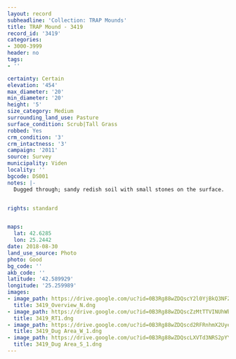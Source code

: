 ```yaml
---
layout: record
subheadline: 'Collection: TRAP Mounds'
title: TRAP Mound - 3419
record_id: '3419'
categories:
- 3000-3999
header: no
tags:
- ''

certainty: Certain
elevation: '454'
max_diameter: '20'
min_diameter: '20'
height: '5'
size_category: Medium
surrounding_land_use: Pasture
surface_condition: Scrub|Tall Grass
robbed: Yes
crm_condition: '3'
crm_intactness: '3'
campaign: '2011'
source: Survey
municipality: Viden
locality: ''
bgcode: DS001
notes: |-
  Dugged through; sandy redish soil with small stones on the surface.


rights: standard


maps:
  lat: 42.6285
  lon: 25.2442
date: 2018-08-30
land_use_source: Photo
photo: Good
bg_code: ''
akb_code: ''
latitude: '42.589929'
longitude: '25.259989'
images:
- image_path: https://drive.google.com/uc?id=0B3Rg88wZDQscY2l0YjBkQ3NFZWc
  title: 3419_Overview_N.dng
- image_path: https://drive.google.com/uc?id=0B3Rg88wZDQscZzMtTTVINUhWbHM
  title: 3419_RT1.dng
- image_path: https://drive.google.com/uc?id=0B3Rg88wZDQscd2RFRnhmX2UyeFE
  title: 3419_Dug Area_W_1.dng
- image_path: https://drive.google.com/uc?id=0B3Rg88wZDQscLXVTd3NRS2pYYkE
  title: 3419_Dug Area_S_1.dng
---
```

